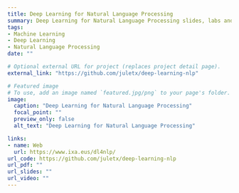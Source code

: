 ```yaml
---
title: Deep Learning for Natural Language Processing
summary: Deep Learning for Natural Language Processing slides, labs and assignments.
tags:
- Machine Learning
- Deep Learning
- Natural Language Processing
date: ""

# Optional external URL for project (replaces project detail page).
external_link: "https://github.com/juletx/deep-learning-nlp"

# Featured image
# To use, add an image named `featured.jpg/png` to your page's folder. 
image:
  caption: "Deep Learning for Natural Language Processing"
  focal_point: ""
  preview_only: false
  alt_text: "Deep Learning for Natural Language Processing"

links:
- name: Web
  url: https://www.ixa.eus/dl4nlp/
url_code: https://github.com/juletx/deep-learning-nlp
url_pdf: ""
url_slides: ""
url_video: ""
---
```

